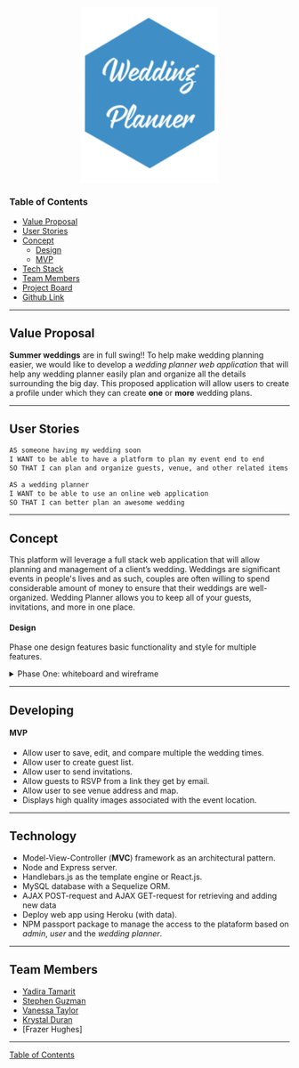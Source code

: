   <div align="center">
  <br>
  <img src="assets\imgs\readme\logo.png" alt="wedding planner logo" width="250">
  <br>
  </div>

### Table of Contents

- [Value Proposal](#value-proposal)
- [User Stories](#user-stories)
- [Concept](#concept)
  - [Design](#design)
  - [MVP](#mvp)
- [Tech Stack](#tech-stack)
- [Team Members](#team-members)
- [Project Board](https://github.com/wedding-planner-app/wedding-planner/projects/1)
- [Github Link](https://github.com/wedding-planner-app/wedding-planner)

---

## Value Proposal

**Summer weddings** are in full swing!! To help make wedding planning easier, we would like to develop a _wedding planner web application_ that will help any wedding planner easily plan and organize all the details surrounding the big day. This proposed application will allow users to create a profile under which they can create **one** or **more** wedding plans.

---

## User Stories

```
AS someone having my wedding soon
I WANT to be able to have a platform to plan my event end to end
SO THAT I can plan and organize guests, venue, and other related items
```

```
AS a wedding planner
I WANT to be able to use an online web application
SO THAT I can better plan an awesome wedding
```

---

## Concept

This platform will leverage a full stack web application that will allow planning and management of a client’s wedding. Weddings are significant events in people's lives and as such, couples are often willing to spend considerable amount of money to ensure that their weddings are well-organized. Wedding Planner allows you to keep all of your guests, invitations, and more in one place.

#### Design

Phase one design features basic functionality and style for multiple features.

<details>
<summary>Phase One: whiteboard and wireframe </summary>
<img src="assets\imgs\readme\wireframe1.png">
</details>

---

## Developing

#### MVP

- Allow user to save, edit, and compare multiple the wedding times.
- Allow user to create guest list.
- Allow user to send invitations.
- Allow guests to RSVP from a link they get by email.
- Allow user to see venue address and map.
- Displays high quality images associated with the event location.

---

## Technology

- Model-View-Controller (**MVC**) framework as an architectural pattern.
- Node and Express server.
- Handlebars.js as the template engine or React.js.
- MySQL database with a Sequelize ORM.
- AJAX POST-request and AJAX GET-request for retrieving and adding new data
- Deploy web app using Heroku (with data).
- NPM passport package to manage the access to the plataform based on _admin_, _user_ and the _wedding planner_.

---

## Team Members

- [Yadira Tamarit](https://github.com/ystamaritq)
- [Stephen Guzman](https://github.com/steveo9219)
- [Vanessa Taylor](https://github.com/vantaylo)
- [Krystal Duran](https://github.com/KEDuran)
- [Frazer Hughes]

---

[Table of Contents](#table-of-contents)
